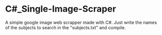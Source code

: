# C#_Single-Image-Scraper

A simple google image web scrapper made with C#. Just write the names of the subjects to search in the "subjects.txt" and compile.
